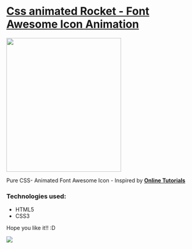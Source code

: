 <h1><a href="https://elena-in-code.github.io/Font-Awesome-Icon-Animation/"><strong>Css animated Rocket - Font Awesome Icon Animation</strong></a></h1>
<img src="https://user-images.githubusercontent.com/30567608/29748287-d45cdc10-8b13-11e7-9986-42dd0968f3c8.gif" width=300px height=350px>
<p>Pure CSS- Animated Font Awesome Icon - Inspired by <a href="https://www.youtube.com/channel/UCbwXnUipZsLfUckBPsC7Jog"><strong>Online Tutorials</strong></a></p>

<h3>Technologies used: </h3>
<ul>
	<li>HTML5</li>
	<li>CSS3</li>
</ul>

<p>Hope you like it!! :D </p>
<img src="https://user-images.githubusercontent.com/30567608/29706444-28bc6c14-8982-11e7-8200-a353c11d3bbf.PNG">
